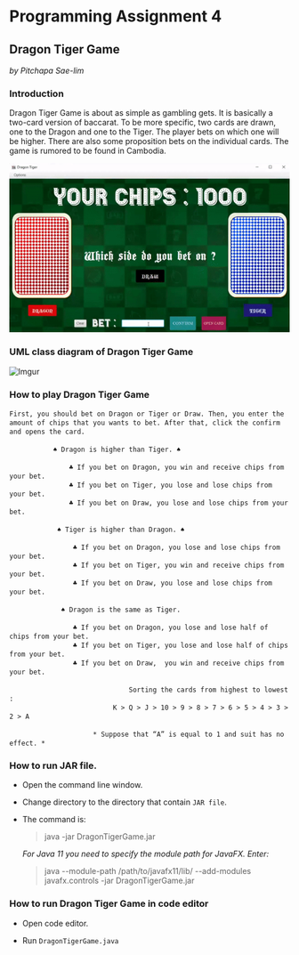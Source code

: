 # Programming Assignment 4
## Dragon Tiger Game

*by Pitchapa Sae-lim*

### Introduction
    
Dragon Tiger Game is about as simple as gambling gets. It is basically a two-card version of baccarat. To be more specific, two cards are drawn, one to the Dragon and one to the Tiger. The player bets on which one will be higher. There are also some proposition bets on the individual cards. The game is rumored to be found in Cambodia.

![pa4-PitchapaSaelim](dragontiger.gif)


### UML class diagram of Dragon Tiger Game


![Imgur](https://i.imgur.com/wqeYVKu.png)


### How to play Dragon Tiger Game

    First, you should bet on Dragon or Tiger or Draw. Then, you enter the amount of chips that you wants to bet. After that, click the confirm and opens the card.
      
               ♠ Dragon is higher than Tiger. ♠

                   ♣ If you bet on Dragon, you win and receive chips from your bet.
                   ♣ If you bet on Tiger, you lose and lose chips from your bet.
                   ♣ If you bet on Draw, you lose and lose chips from your bet.

                ♠ Tiger is higher than Dragon. ♠
      
                    ♣ If you bet on Dragon, you lose and lose chips from your bet.
                    ♣ If you bet on Tiger, you win and receive chips from your bet.
                    ♣ If you bet on Draw, you lose and lose chips from your bet. 

                 ♠ Dragon is the same as Tiger. 

                    ♣ If you bet on Dragon, you lose and lose half of chips from your bet.
                    ♣ If you bet on Tiger, you lose and lose half of chips from your bet.
                    ♣ If you bet on Draw,  you win and receive chips from your bet.

                                  Sorting the cards from highest to lowest :
                              K > Q > J > 10 > 9 > 8 > 7 > 6 > 5 > 4 > 3 > 2 > A
   
                         * Suppose that “A” is equal to 1 and suit has no effect. *


### How to run JAR file.

* Open the command line window.

* Change directory to the directory that contain `JAR file`.

* The command is:

    > java -jar DragonTigerGame.jar

    *For Java 11 you need to specify the module path for JavaFX. Enter:*

    > java --module-path /path/to/javafx11/lib/ --add-modules javafx.controls -jar DragonTigerGame.jar


### How to run Dragon Tiger Game in code editor

* Open code editor.

* Run `DragonTigerGame.java`


